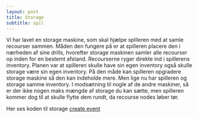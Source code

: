 ```yaml
---
layout: post
title: Storage
subtitle: spil
---
```


Vi har lavet en storage maskine, som skal hjælpe spilleren med at samle recourser sammen. Måden den fungere på er at spilleren placere
den i nærheden af sine drills, hvorefter storage maskinen samler alle recourser op inden for en bestemt afstand. Recourserne ryger direkte 
ind i spillerens inventory. Planen var at spilleren skulle have sin egen inventory også skulle storage være sin egen inventory. På den måde
kan spilleren opgradere storage maskine så den kan indeholde mere. Men lige nu har spilleren og storage samme inventory. I modsætning
til nogle af de andre maskiner, så er der ikke nogen maks mængde af storage du kan sætte, men spilleren kommer dog til at skulle flytte dem
rundt, da recourse nodes løber tør.

Her ses koden til storage [create event](https://drive.google.com/file/d/1rxfY1UM4s3_ZLXeIGhGXfhhoNJ2LJF1A/view?usp=sharing)
